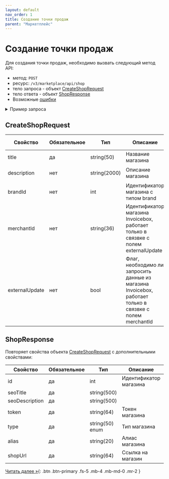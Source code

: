 ```yaml
---
layout: default
nav_order: 1
title: Создание точки продаж
parent: "Маркетплейс"
---
```


# Создание точки продаж

Для создания точки продаж, необходимо вызвать следующий метод API:

- метод: `POST`
- ресурс: `/v3/marketplace/api/shop`
- тело запроса - объект [CreateShopRequest](#createshoprequest)
- тело ответа - объект [ShopResponse](#shopresponse)
- Возможные [ошибки](/docs/dictionary/error/)

<details>
  <summary>Пример запроса</summary>
<section markdown="1">
``` json
POST /v3/marketplace/api/shop
Authorization: Bearer b37c4c689295904ed21eee5d9a48d42e
Content-Type: application/json
Accept: application/json
{
  "title": "Тестовый магазин",
  "description": "Это наш тестовый магазин",
  "brandId": 123,
  "merchantId": "01771534-1a57-f184-dee3-ebeb91dded76",
  "externalUpdate": true
}
```
</section>
</details>

## CreateShopRequest

| Свойство        | Обязательное | Тип          | Описание                                                                                                  | Пример значения                                                                       |
|-----------------|--------------|--------------|-----------------------------------------------------------------------------------------------------------|---------------------------------------------------------------------------------------|
| title           | да           | string(50)   | Название магазина                                                                                         | `Тестовый магазин`                                                                    |
| description     | нет          | string(2000) | Описание магазина                                                                                         | `Это наш первый тестовый магазин`                                                     |
| brandId         | нет          | int          | Идентификатор магазина с типом brand                                                                      | 123                                                                                   |
| merchantId      | нет          | string(36)   | Идентификатор магазина Invoicebox, работает только в связвке с полем externalUpdate                       | `01771534-1a57-f184-dee3-ebeb91dded76`                                                |
| externalUpdate  | нет          | bool         | Флаг, необходимо ли запросить данные из магазина Invoicebox, работает только в связвке с полем merchantId | true - получить данные из магазина по идентификатору merchantId, по-умолчанию - false |


## ShopResponse

Повторяет свойства объекта [CreateShopRequest](#createshoprequest) с дополнительными свойствами:

| Свойство       | Обязательное | Тип             | Описание               | Пример значения                       |
|----------------|--------------|-----------------|------------------------|---------------------------------------|
| id             | да           | int             | Идентификатор магазина | 12                                    |
| seoTitle       | да           | string(500)     |                        | `Тестовый магазин`                    |
| seoDescription | да           | string(500)     |                        | `Это наш первый тестовый магазин`     |
| token          | да           | string(64)      | Токен магазина         | `95e5396611d261986cec0915a9f85799`    |
| type           | да           | string(50) enum | Тип магазина           | `shop`                                |
| alias          | да           | string(20)      | Алиас магазина         | `1694158899`                          |
| shopUrl        | да           | string(64)      | Ссылка на магазин      | `https://1694158899.expressclient.ru` |

[Читать далее &raquo;](/docs/marketplace/update){: .btn .btn-primary .fs-5 .mb-4 .mb-md-0 .mr-2 }
